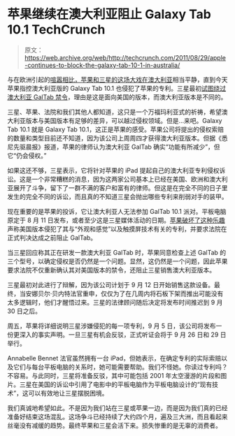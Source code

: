 # 苹果继续在澳大利亚阻止 Galaxy Tab 10.1 TechCrunch

> 原文：<https://web.archive.org/web/http://techcrunch.com/2011/08/29/apple-continues-to-block-the-galaxy-tab-10-1-in-australia/>

与在欧洲引起的[喧嚣相比，苹果和三星的这场大戏在澳大利亚](https://web.archive.org/web/20230205050140/https://techcrunch.com/2011/08/15/apples-evidence-in-european-galaxy-tab-injunction-was-seriously-misleading-as-in-false/)相当平静，直到今天苹果指控澳大利亚版的 Galaxy Tab 10.1 也侵犯了苹果的专利。三星最初[试图绕过澳大利亚 GalTab 禁令](https://web.archive.org/web/20230205050140/https://techcrunch.com/2011/08/02/samsung-to-release-galaxy-tab-10-1-tablet-in-australia-despite-court-ruling/)，理由是这是面向美国的版本，而澳大利亚版本是不同的。

三星、苹果、法院和我们其他人都知道，这只是一个万福玛利亚式的祈祷，希望澳大利亚版本与美国版本有足够的差异，可以越过侵权领域。但是…来吧。Galaxy Tab 10.1 就是 Galaxy Tab 10.1，这正是苹果的感受。苹果公司将提出的侵权索赔的数量和类型目前还不知道，因为该公司上周周四才获得澳大利亚版本。但据《悉尼先驱晨报》报道，苹果的律师认为澳大利亚 GalTab 确实“功能有所减少”，但它“仍会侵权。”

如果这还不够，三星表示，它将针对苹果的 iPad 提起自己的澳大利亚专利侵权诉讼。这是一个非常糟糕的消息，因为这两家公司基本上已经在美国、欧洲和澳大利亚展开了斗争，留下了一群不满的客户和富有的律师。但这是在完全不同的日子里发生的完全不同的诉讼，而且真的不知道三星会抛出哪些专利来削弱对手的装甲。

现在重要的是苹果的投诉，它让澳大利亚人无法参加 GalTab 10.1 派对。平板电脑原定于 8 月 11 日发布，或者至少这是三星媒体活动的日期。[苹果破坏了这种乐趣](https://web.archive.org/web/20230205050140/https://techcrunch.com/2011/08/03/samsung-postpones-australian-galaxy-tab-10-1-media-launch-event/)声称美国版本侵犯了其与“外观和感觉”以及触摸屏技术有关的专利，并要求法院在正式判决达成之前阻止 GalTab。

当三星回应称其正在研发一款澳大利亚 GalTab 时，苹果同意检查上述 GalTab 的三个型号，以确定侵权是否仍然是一个问题。显然，这仍然是一个问题，因此苹果要求法院不仅重新确认其对美国版本的禁令，还阻止三星销售澳大利亚版本。

三星最初对此进行了辩解，因为该公司计划于 9 月 12 日开始销售这款设备。最终，当安娜贝尔·贝内特法官重申，仅仅为了在几周内将石板下架而推出可能没有太多逻辑时，他们才醒悟过来。三星的法律顾问随后决定将发布时间推迟到 9 月 30 日之后。

周五，苹果将详细说明三星涉嫌侵犯的每一项专利，9 月 5 日，该公司将发布一份更深入的事实声明。一旦三星有机会反驳，正式听证会将于 9 月 26 日和 29 日举行。

Annabelle Bennet 法官虽然拥有一台 iPad，但她表示，在确定专利的实际索赔以及它们与每台平板电脑的关系时，她可能需要帮助。我们不怪她。你读过专利吗？不容易。与此同时，三星将准备反驳，其中可能包括 2001 年太空漫游的片段和图片。三星在美国的诉讼中引用了电影中的平板电脑作为平板电脑设计的“现有技术”，这可以有效地让三星摆脱困境。

我们真诚地希望如此。不是因为我们站在三星或苹果一边，而是因为我们真的已经准备好结束这场混乱。这场争斗已经持续了大约四个月，遍及三大洲，而且看起来丝毫没有减缓的趋势。最终苹果和三星会活下来。损失惨重的是无辜的消费者。